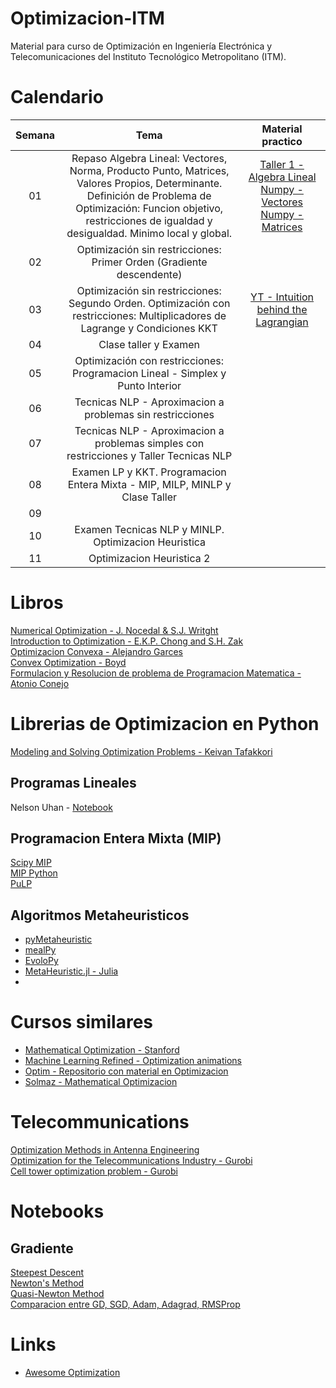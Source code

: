 # Optimizacion-ITM
Material para curso de Optimización en Ingeniería Electrónica y Telecomunicaciones del Instituto Tecnológico Metropolitano (ITM).

# Calendario
| Semana |                             Tema                              |                  Material practico |
| :-----------: | :--------------------------------------------------------------: |:----------------------------------------------------------------------------------------------------------------------------: | 
|      01       |  Repaso Algebra Lineal: Vectores, Norma, Producto Punto, Matrices, Valores Propios, Determinante. Definición de Problema de Optimización: Funcion objetivo, restricciones de igualdad y desigualdad. Minimo local y global.  |    [Taller 1 - Algebra Lineal](https://github.com/cgl-itm/Optimizacion-ITM/blob/main/Talleres/1_Taller_Algebra_Lineal.pdf) [Numpy - Vectores](https://github.com/cgl-itm/Optimizacion-ITM/blob/main/notebooks/00_Matrices_Numpy.ipynb) [Numpy - Matrices](https://github.com/cgl-itm/Optimizacion-ITM/blob/main/notebooks/00_Vectores_Numpy.ipynb)         | 
|      02       |  Optimización sin restricciones: Primer Orden (Gradiente descendente)    |  |
|      03       |  Optimización sin restricciones: Segundo Orden. Optimización con restricciones: Multiplicadores de Lagrange y Condiciones KKT |   [YT - Intuition behind the Lagrangian](https://www.youtube.com/watch?v=GR4ff0dTLTw)   | 
|      04       |  Clase taller y Examen   |      | 
|      05       |  Optimización con restricciones: Programacion Lineal - Simplex  y Punto Interior|      | 
|      06       |  Tecnicas NLP - Aproximacion a problemas sin restricciones  |      | 
|      07       |  Tecnicas NLP - Aproximacion a problemas simples con restricciones y Taller Tecnicas NLP |      | 
|      08       |  Examen LP y KKT. Programacion Entera Mixta - MIP, MILP, MINLP y Clase Taller    |      | 
|      09       |    |      | 
|      10       |  Examen Tecnicas NLP y MINLP. Optimizacion Heuristica  |      | 
|      11       |  Optimizacion Heuristica 2 |      | 

# Libros
[Numerical Optimization - J. Nocedal & S.J. Writght](https://link.springer.com/content/pdf/10.1007/978-0-387-40065-5.pdf) <br>
[Introduction to Optimization - E.K.P. Chong and S.H. Zak](https://github.com/benjamincrom/optimization/blob/master/An%20Introduction%20to%20Optimization-%20E.%20Chong%2C%20S.%20Zak.pdf) <br>
[Optimizacion Convexa - Alejandro Garces](https://repositorio.utp.edu.co/bitstreams/4c8af0a3-0988-450c-9618-0bb9d8a04a27/download) <br>
[Convex Optimization - Boyd](https://web.stanford.edu/~boyd/cvxbook/) <br>
[Formulacion y Resolucion de problema de Programacion Matematica - Atonio Conejo](https://eco.mdp.edu.ar/cendocu/repositorio/00216.pdf) <br>

# Librerias de Optimizacion en Python
[Modeling and Solving Optimization Problems - Keivan Tafakkori](https://www.supplychaindataanalytics.com/modeling-and-solving-optimization-problems-in-python/) <br>

## Programas Lineales
Nelson Uhan - [Notebook](https://github.com/nelsonuhan/simplex)

## Programacion Entera Mixta (MIP)
[Scipy MIP](https://docs.scipy.org/doc/scipy/reference/generated/scipy.optimize.milp.html) <br>
[MIP Python](https://python-mip.readthedocs.io/en/latest/examples.html) <br>
[PuLP](https://coin-or.github.io/pulp/CaseStudies/index.html) <br>

## Algoritmos Metaheuristicos
* [pyMetaheuristic](https://github.com/Valdecy/pyMetaheuristic)
* [mealPy](https://github.com/thieu1995/mealpy)
* [EvoloPy](https://github.com/7ossam81/EvoloPy)
* [MetaHeuristic.jl - Julia](https://github.com/jmejia8/Metaheuristics.jl)
* 

# Cursos similares
* [Mathematical Optimization - Stanford](https://web.stanford.edu/group/sisl/k12/optimization/#!index.md) 
* [Machine Learning Refined - Optimization animations](https://github.com/jermwatt/machine_learning_refined) 
* [Optim - Repositorio con material en Optimizacion](https://github.com/MerkulovDaniil/optim/tree/master)
* [Solmaz - Mathematical Optimizacion](https://solmaz.eng.uci.edu/Teaching/mae206.html)

# Telecommunications
[Optimization Methods in Antenna Engineering
](https://link.springer.com/referenceworkentry/10.1007/978-981-4560-44-3_15) <br>
[Optimization for the Telecommunications Industry -  Gurobi](https://www.gurobi.com/industry/optimization-for-the-telecommunications-industry/) <br>
[Cell tower optimization problem - Gurobi](https://www.gurobi.com/jupyter_models/cell-tower-coverage-problem/)

# Notebooks
## Gradiente
[Steepest Descent](https://github.com/mkozturk/notebooks/blob/master/Rosenbrock%2C%20steepest%20descent.ipynb) <br>
[Newton's Method](https://github.com/mkozturk/notebooks/blob/master/Rosenbrock%2C%20Newton's%20method.ipynb) <br>
[Quasi-Newton Method](https://github.com/mkozturk/notebooks/blob/master/Rosenbrock%2C%20quasi-Newton%20methods.ipynb) <br>
[Comparacion entre GD, SGD, Adam, Adagrad, RMSProp](https://github.com/bradleyboyuyang/Gradient-Descent/blob/master/GD_visualization.ipynb)

# Links
* [Awesome Optimization](https://github.com/ebrahimpichka/awesome-optimization?tab=readme-ov-file#video-lectures-and-courses)
